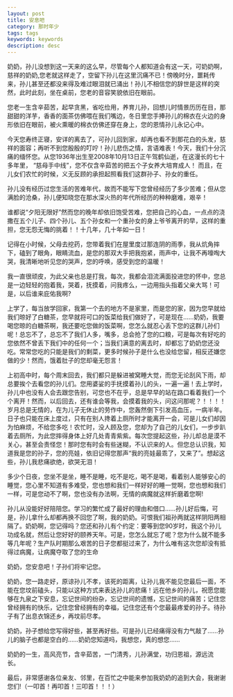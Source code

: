 ```yaml
---
layout: post
title: 安息吧
category: 那时年少
tags: tags
keywords: keywords
description: desc
---
```

奶奶，孙儿没想到这一天来的这么早，尽管每个人都知道会有这一天，可奶奶啊，慈祥的奶奶,您老就这样走了，空留下孙儿在这里沉痛不已！傍晚时分，噩耗传来，孙儿甚至还都没来得及难过眼泪就已涌出！孙儿不相信您的辞世是这样的突然，此时此刻，坐在桌前，您老的音容笑貌依旧在眼前。 ­

您老一生含辛茹苦，起早贪黑，省吃俭用，养育儿孙，回想儿时情景历历在目，那甜甜的洋芋，香香的面茶仿佛喂在我们嘴边，冬日里您手捧孙儿的棉衣在火边的身形依旧在眼前，被火熏暖的棉衣仿佛还穿在身上，您的恩情孙儿永记心中。 ­

今天您寿终正寝，安详的离去了，可孙儿回到家，却再也看不到那花白的头发，慈祥的面容；再听不到您殷殷的叮咛！孙儿悲伤之情，言语难表！今天，我们十分沉痛的缅怀您。从您1936年出生至2008年10月13日正午驾鹤仙逝，在这漫长的七十多年里， “慈母手中线”，您不仅含辛茹苦的把五个子女养大培育成人！ 而且，在儿女们农忙的时候，义无反顾的承担起照看我们这群孙子、孙女的重任。­

孙儿没有经历过您生活的苦难年代，故而不能写下您曾经经历了多少苦难；但从您满脸的沧桑，孙儿便知晓您在那水深火热的年代所经历的种种磨难，艰辛！­

谁都说“夕阳无限好”然而您的晚年却依旧饱受苦难，您把自己的心血，一点点的浇撒在五个儿子、四个孙儿、五个孙女和一个重孙女的身上爷爷离开的早，这样的重担，您无怨无悔的挑着！！十几年，几十年如一日！­

记得在小时候，父母去挖药，您带着我们在屋里度过那连阴的雨季，我从炕角摔下，磕到了眼角，眼睛流血，是您的那双大手把我抱紧，雨声中，让我不再嚎啕大哭，我清晰地听见您的哭声，您的呼唤，感受到您的温暖！­

我一直很顽皮，为此父亲也总是打我，每次，我都会泪流满面投进您的怀中，您总是一边轻轻的抱着我，哭着，抚摸着，问我疼么，一边用指头指着父亲大骂！可是，以后谁来庇佑我啊?­

上学了，每当放学回家，我第一个去的地方不是家里，而是您的家，因为您早就给我们晾好了白糖茶，您早就将可口的饭菜给我们做好了，可是现在……奶奶，我要喝您晾的白糖茶啊，我还要吃您做的饭菜啊，您怎么就忍心丢下您的这群儿孙们呢！总忘不了，总忘不了我们人多，嘴多，总会抢了您的口粮，可是每次有好吃的您依然不曾丢下我们中的任何一个；当我们满意的离去时，却都忘了奶奶您还没吃。常常您吃的只能是我们的剩菜，更多时候孙子是什么也没给您留，相反还嫌您做的少！然而，饿着肚子的您却毫无怨言！­

上初高中时，每个周末回去，我们都只是躲进被窝睡大觉，而您无论刮风下雨，却总要挨个去看您的孙儿们。您用婆娑的手抚摸着孙儿的头，一遍一遍！去上学时，孙儿中也没有人会去跟您告别，可您也不在乎，总是早早的站在路口看着我们一个个离开！然而，以后回去，还有谁会等我，会摸着我的头，问这问那呢？­！！！！岁月总是无情的，在为儿子无休止的劳作中，您轰然倒下引发高血压，一病半年。日子也只能在床上度过，只有在别人搀着上厕所时才能离开一会，可是儿女们却因为怕麻烦，不给您多吃！农忙时，没人顾及您，您却为了自己的儿女们，一步步趴着去厕所，为此您摔得身体上好几处青青紫紫。每次您提起这些，孙儿却总是漠不关心，甚至会责怪您！那时您有时会有些迷糊，不认识来的人。但您总认识我，知道我是您的孙子，您的亮娃，依旧记得您那声“我的亮娃最乖了，又来了”。想起这些，孙儿我悲痛欲绝，欲哭无泪！­

多少个日夜，您坐不是坐，睡不是睡，吃不是吃，喝不是喝，看着别人能够安心的睡觉，您心里不知道有多难受，您也想和我们一样好好的睡一觉啊，您也想和我们一样，可是您动不了啊，您也没有办法啊，无情的病魔就这样折磨着您啊!­

孙儿从没能好好陪陪您。学习的繁忙成了最好的理由和借口……孙儿好后悔，可是，孙儿拿什么却都再换不回您了啊，我的奶奶。可恨我们祖孙两就这样阴阳两相隔了。奶奶啊，您记得吗？您还和孙儿有个约定：要等到您90岁时，我这个孙儿功成名就，然后让您好好的颐养天年。可是，您怎么就忘了呢？您为什么就不能多等几年呢？生产队时期那么艰苦的日子您都挺过来了，为什么唯有这次您却没有抵得过病魔，让病魔夺取了您的生命­

奶奶，您安息吧！子孙们将牢记您。­

奶奶，您一路走好，原谅孙儿不孝，该死的距离，让孙儿我不能见您最后一面，不能在您坟前磕头，只能以这种方式来表达孙儿的悲痛！远在他乡的孙儿，祝愿您能够在九泉之下安息，忘记世间的纷杂，忘记世间的遗憾，忘记世间的痛苦；记住您曾经拥有的快乐，记住您曾经拥有的幸福，记住您还有个您最最疼爱的孙子。待孙子有了出息衣锦还乡，再坟前尽孝。­

奶奶，孙子想给您写得好些，甚至再好些。可是孙儿已经痛得没有力气敲了……孙儿的脑子也都是空白的……奶奶您知道吗，我想您，真的想您……

奶奶的一生，高风亮节，含辛茹苦，一门清秀，儿孙满堂，功归恩祖，源远流长。­

最后，非常感谢各位亲友、邻里，在百忙之中能来参加我奶奶的追到大会，我谢谢您们!（一叩首！再叩首！三叩首！！！）­
